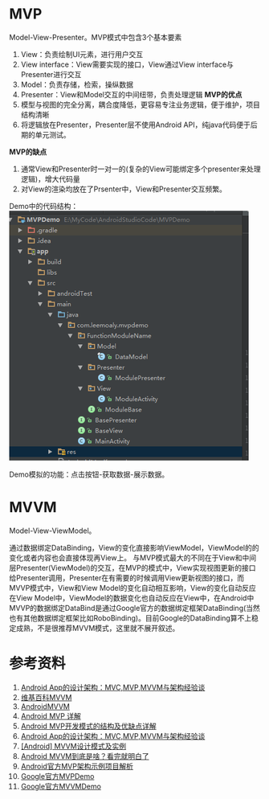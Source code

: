 # MVP
Model-View-Presenter。MVP模式中包含3个基本要素
1. View：负责绘制UI元素，进行用户交互
2. View interface：View需要实现的接口，View通过View interface与Presenter进行交互
3. Model：负责存储，检索，操纵数据
4. Presenter：View和Model交互的中间纽带，负责处理逻辑
**MVP的优点**  
1. 模型与视图的完全分离，耦合度降低，更容易专注业务逻辑，便于维护，项目结构清晰
2. 将逻辑放在Presenter，Presenter层不使用Android API，纯java代码便于后期的单元测试。

**MVP的缺点**  
1. 通常View和Presenter时一对一的(复杂的View可能绑定多个presenter来处理逻辑)，增大代码量
2. 对View的渲染均放在了Prsenter中，View和Presenter交互频繁。

Demo中的代码结构：  
![20170525202057.png](../../../../Pictures/201705/20170525202057.png)  

Demo模拟的功能：点击按钮-获取数据-展示数据。


# MVVM
Model-View-ViewModel。

通过数据绑定DataBinding，View的变化直接影响ViewModel，ViewModel的的变化或者内容也会直接体现再View上。
与MVP模式最大的不同在于View和中间层Presenter(ViewModel)的交互，在MVP的模式中，View实现视图更新的接口给Presenter调用，Presenter在有需要的时候调用View更新视图的接口，而MVVP模式中，View和View Model的变化自动相互影响，View的变化自动反应在View Model中，ViewModel的数据变化也自动反应在View中，在Android中MVVP的数据绑定DataBind是通过Google官方的数据绑定框架DataBinding(当然也有其他数据绑定框架比如RoboBinding)。目前Google的DataBinding算不上稳定成熟，不是很推荐MVVM模式，这里就不展开叙述。

# 参考资料
1. [Android App的设计架构：MVC,MVP,MVVM与架构经验谈](https://www.tianmaying.com/tutorial/AndroidMVC)
2. [维基百科MVVM](https://en.wikipedia.org/wiki/Model%E2%80%93view%E2%80%93viewmodel)
3. [AndroidMVVM](https://github.com/wtopolski/androidmvvm)
4. [Android MVP 详解](http://www.jianshu.com/p/9a6845b26856)
5. [Android MVP开发模式的结构及优缺点详解](http://www.maiziedu.com/article/8549/)
6. [Android App的设计架构：MVC,MVP,MVVM与架构经验谈](https://www.tianmaying.com/tutorial/AndroidMVC)
7. [[Android] MVVM设计模式及实例](http://blog.qiji.tech/archives/7722)
8. [Android MVVM到底是啥？看完就明白了](https://juejin.im/entry/56781baf00b01b78ac54c10a)
9. [Android官方MVP架构示例项目解析](http://www.infoq.com/cn/articles/android-official-mvp-architecture-sample-project-analysis)
10. [Google官方MVPDemo](https://github.com/googlesamples/android-architecture/tree/todo-mvp/)
11. [Google官方MVVMDemo](https://github.com/googlesamples/android-architecture/tree/todo-mvvm-databinding/)